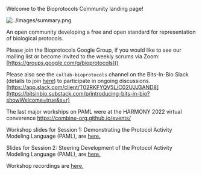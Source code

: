 Welcome to the Bioprotocols Community landing page!

![../images/summary.png](test)

An open community developing a free and open standard for representation of biological protocols.

Please join the Bioprotocols Google Group, if you would like to see our mailing list or become invited to the weekly scrums via Zoom:
[https://groups.google.com/g/bioprotocols]()

Please also see the `collab-bioprotocols` channel on the Bits-In-Bio Slack (details to join [here](https://bitsinbio.substack.com/p/introducing-bits-in-bio?showWelcome=true&s=r)) to participate in ongoing discussions.
[https://app.slack.com/client/T02RKFYQV5L/C02UJJ3AND8](https://bitsinbio.substack.com/p/introducing-bits-in-bio?showWelcome=true&s=r)

The last major workships on PAML were at the HARMONY 2022 virtual converence https://combine-org.github.io/events/ 

Workshop slides for Session 1: Demonstrating the Protocol Activity Modeling Language (PAML), are [here.](https://docs.google.com/presentation/d/1G5NpFOxLI0yfsiD6Z7YzmGz5iWwrUtssmJcPujLygtk/edit?usp=sharing)

Slides for Session 2: Steering Development of the Protocol Activity Modeling Language (PAML), are [here.](https://docs.google.com/presentation/d/1mYp4lZT1puaZSKTTAOqekaB3DY2O6q-3L9cpciZXcxU/edit#slide=id.p) 

Workshop recordings are [here.](https://drive.google.com/drive/folders/1qVYH6IzZSjbthIJat5cS7QNSInYouY-Z) 
